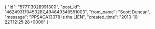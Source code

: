  {
   "id": "577113028991300",
   "post_id": "462493170453287_494849340551003",
   "from_name": "Scott Duncan",
   "message": "PPSACA13078 Is the LIEN",
   "created_time": "2013-10-22T12:25:28+0000"
 }
